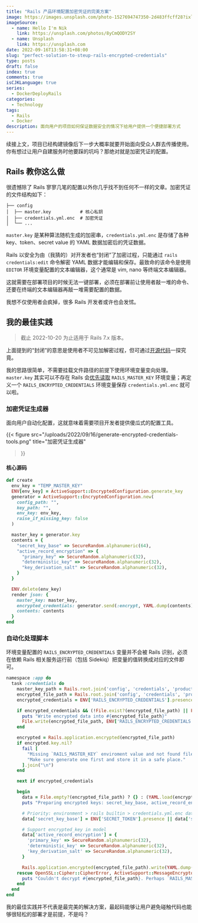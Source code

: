 ```yaml
---
title: "Rails 产品环境配置加密凭证的完美方案"
image: https://images.unsplash.com/photo-1527694747350-2d483ffcff28?ixlib=rb-1.2.1&ixid=MnwxMjA3fDB8MHxwaG90by1wYWdlfHx8fGVufDB8fHx8&auto=format&fit=crop&w=3267&q=80
imageSource:
  - name: Hello I'm Nik
    link: https://unsplash.com/photos/8yCmQODY2SY
  - name: Unsplash
    link: https://unsplash.com
date: 2022-09-16T13:58:31+08:00
slug: "perfect-solution-to-steup-rails-encrypted-credentials"
type: posts
draft: false
index: true
comments: true
isCJKLanguage: true
series:
  - DockerDeployRails
categories:
  - Technology
tags:
  - Rails
  - Docker
description: 面向用户的项目如何保证数据安全的情况下给用户提供一个便捷部署方式
---
```


续接上文，项目已经构建镜像后下一步大概率就要开始面向受众人群去传播使用。你有想过让用户自建服务时他要踩的坑吗？那绝对就是加密凭证的配置。

## Rails 教你这么做

很遗憾除了 Rails 寥寥几笔的配置以外你几乎找不到任何不一样的文章。加密凭证的文件结构如下：

```shell
├── config
│  ├── master.key           # 核心私钥
│  ├── credentials.yml.enc  # 加密凭证
│  └── ...
```

`master.key` 是某种算法随机生成的加密串，`credentials.yml.enc` 是存储了各种 key、token、secret value 的 YAML 数据加密后的凭证数据。

Rails 以安全为由（我猜的）对开发者也“封闭”了加密过程，只能通过 `rails credentials:edit` 命令解密 YAML 数据才能编辑和保存。最致命的该命令是使用 `EDITOR` 环境变量配置的文本编辑器，这个通常是 vim, nano 等终端文本编辑器。

这就需要在部署项目的时候无法一键部署，必须在部署前让使用者敲一堆的命令、还要在终端的文本编辑器再敲一堆需要配置的数据。

我想不仅使用者会疯掉，很多 Rails 开发者或许也会发怵。

## 我的最佳实践

> 截止 2022-10-20 为止适用于 Rails 7.x 版本。

上面提到的“封闭”的意思是使用者不可见加解密过程，但可通过[开源代码](https://github.com/rails/rails/blob/7-0-stable/railties/lib/rails/commands/credentials/credentials_command.rb)一探究竟。

我的思路很简单，不需要挂载文件路径的前提下使用环境变量变向处理。`master.key` 其实可以不存在 Rails 会[优先读取](https://github.com/rails/rails/blob/7-0-stable/activesupport/lib/active_support/encrypted_file.rb#L53) `RAILS_MASTER_KEY` 环境变量；再定义一个 `RAILS_ENCRYPTED_CREDENTIALS` 环境变量保存 `credentials.yml.enc` 就可以啦。

### 加密凭证生成器

面向用户自动化配置，这就意味着需要项目开发者提供傻瓜式的配置工具。

{{< figure src="/uploads/2022/09/16/generate-encrypted-credentials-tools.png"
    title="加密凭证生成器"
>}}

#### 核心源码

```ruby
def create
  env_key = "TEMP_MASTER_KEY"
  ENV[env_key] = ActiveSupport::EncryptedConfiguration.generate_key
  generator = ActiveSupport::EncryptedConfiguration.new(
    config_path: "",
    key_path: "",
    env_key: env_key,
    raise_if_missing_key: false
  )

  master_key = generator.key
  contents = {
    "secret_key_base" => SecureRandom.alphanumeric(64),
    "active_record_encryption" => {
      "primary_key" => SecureRandom.alphanumeric(32),
      "deterministic_key" => SecureRandom.alphanumeric(32),
      "key_derivation_salt" => SecureRandom.alphanumeric(32),
    }
  }

  ENV.delete(env_key)
  render json: {
    master_key: master_key,
    encrypted_credentials: generator.send(:encrypt, YAML.dump(contents)),
    contents: contents
  }
end
```

### 自动化处理脚本

环境变量配置的 `RAILS_ENCRYPTED_CREDENTIALS` 变量并不会被 Rails 识别，必须在依赖 Rails 相关服务运行前（包括 Sidekiq）把变量的值转换成对应的文件即可。

```ruby
namespace :app do
  task :credentials do
    master_key_path = Rails.root.join('config', 'credentials', 'production.key')
    encrypted_file_path = Rails.root.join('config', 'credentials', 'production.yml.enc')
    encrypted_credentials = ENV['RAILS_ENCRYPTED_CREDENTIALS'].presence

    if encrypted_credentials && (!File.exist?(encrypted_file_path) || File.read(encrypted_file_path).empty?)
      puts "Write encrypted data into #{encrypted_file_path}"
      File.write(encrypted_file_path, ENV['RAILS_ENCRYPTED_CREDENTIALS'])
    end

    encrypted = Rails.application.encrypted(encrypted_file_path)
    if encrypted.key.nil?
      fail [
        "Missing `RAILS_MASTER_KEY` enviroment value and not found file in #{master_key_path}.",
        "Make sure generate one first and store it in a safe place."
      ].join("\n")
    end

    next if encrypted_credentials

    begin
      data = File.empty?(encrypted_file_path) ? {} : (YAML.load(encrypted.read) || {})
      puts "Preparing encrypted keys: secret_key_base, active_record_encryption ..."

      # Priority: environment > rails builtin > credentials.yml.enc data
      data['secret_key_base'] = ENV['SECRET_TOKEN'].presence || data['secret_key_base'] || SecureRandom.alphanumeric(32)

      # Support encrypted_key in model
      data['active_record_encryption'] = {
        'primary_key' => SecureRandom.alphanumeric(32),
        'deterministic_key' => SecureRandom.alphanumeric(32),
        'key_derivation_salt' => SecureRandom.alphanumeric(32),
      }

      Rails.application.encrypted(encrypted_file_path).write(YAML.dump(data))
    rescue OpenSSL::Cipher::CipherError, ActiveSupport::MessageEncryptor::InvalidMessage
      puts "Couldn't decrypt #{encrypted_file_path}. Perhaps `RAILS_MASTER_KEY` enviroment value is incorrect?"
    end
  end
end
```

我的最佳实践并不代表是最完美的解决方案，最起码能够让用户避免碰触代码也能够很轻松的部署才是前提，不是吗？
